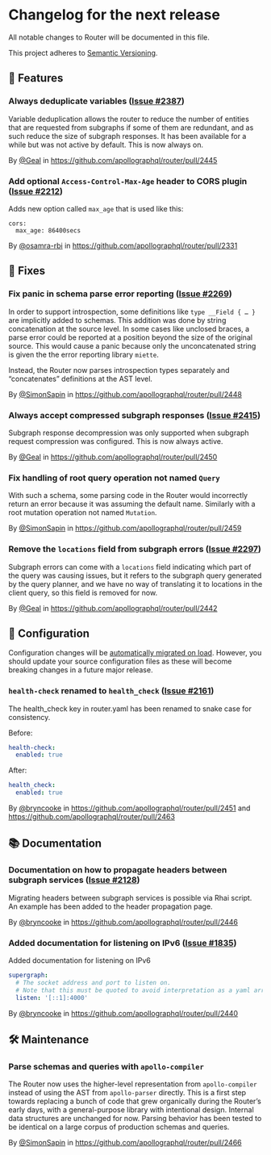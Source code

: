 # Changelog for the next release

All notable changes to Router will be documented in this file.

This project adheres to [Semantic Versioning](https://semver.org/spec/v2.0.0.html).

<!-- <KEEP> THIS IS AN SET OF TEMPLATES TO USE WHEN ADDING TO THE CHANGELOG.

## ❗ BREAKING ❗
## 🚀 Features
## 🐛 Fixes
## 📃 Configuration
Configuration changes will be [automatically migrated on load](https://www.apollographql.com/docs/router/configuration/overview#upgrading-your-router-configuration). However, you should update your source configuration files as these will become breaking changes in a future major release.
## 🛠 Maintenance
## 📚 Documentation
## 🥼 Experimental

## Example section entry format

### Headline ([Issue #ISSUE_NUMBER](https://github.com/apollographql/router/issues/ISSUE_NUMBER))

Description! And a link to a [reference](http://url)

By [@USERNAME](https://github.com/USERNAME) in https://github.com/apollographql/router/pull/PULL_NUMBER
</KEEP> -->

## 🚀 Features

### Always deduplicate variables ([Issue #2387](https://github.com/apollographql/router/issues/2387))

Variable deduplication allows the router to reduce the number of entities that are requested from subgraphs if some of them are redundant, and as such reduce the size of subgraph responses. It has been available for a while but was not active by default. This is now always on.

By [@Geal](https://github.com/geal) in https://github.com/apollographql/router/pull/2445

### Add optional `Access-Control-Max-Age` header to CORS plugin ([Issue #2212](https://github.com/apollographql/router/issues/2212))

Adds new option called `max_age` that is used like this:
```
cors:
  max_age: 86400secs
```

By [@osamra-rbi](https://github.com/osamra-rbi) in https://github.com/apollographql/router/pull/2331

## 🐛 Fixes

### Fix panic in schema parse error reporting ([Issue #2269](https://github.com/apollographql/router/issues/2269))

In order to support introspection,
some definitions like `type __Field { … }` are implicitly added to schemas.
This addition was done by string concatenation at the source level.
In some cases like unclosed braces, a parse error could be reported at a position
beyond the size of the original source.
This would cause a panic because only the unconcatenated string
is given the the error reporting library `miette`.

Instead, the Router now parses introspection types separately
and “concatenates” definitions at the AST level.

By [@SimonSapin](https://github.com/SimonSapin) in https://github.com/apollographql/router/pull/2448

### Always accept compressed subgraph responses  ([Issue #2415](https://github.com/apollographql/router/issues/2415))

Subgraph response decompression was only supported when subgraph request compression was configured. This is now always active.

By [@Geal](https://github.com/geal) in https://github.com/apollographql/router/pull/2450

### Fix handling of root query operation not named `Query`

With such a schema, some parsing code in the Router would incorrectly
return an error because it was assuming the default name.
Similarly with a root mutation operation not named `Mutation`.

By [@SimonSapin](https://github.com/SimonSapin) in https://github.com/apollographql/router/pull/2459

### Remove the `locations` field from subgraph errors ([Issue #2297](https://github.com/apollographql/router/issues/2297))

Subgraph errors can come with a `locations` field indicating which part of the query was causing issues, but it refers to the subgraph query generated by the query planner, and we have no way of translating it to locations in the client query, so this field is removed for now.

By [@Geal](https://github.com/geal) in https://github.com/apollographql/router/pull/2442

## 📃 Configuration

Configuration changes will be [automatically migrated on load](https://www.apollographql.com/docs/router/configuration/overview#upgrading-your-router-configuration). However, you should update your source configuration files as these will become breaking changes in a future major release.

### `health-check` renamed to `health_check` ([Issue #2161](https://github.com/apollographql/router/issues/2161))

The health_check key in router.yaml has been renamed to snake case for consistency. 

Before:
```yaml
health-check:
  enabled: true
```

After:
```yaml
health_check:
  enabled: true
```

By [@bryncooke](https://github.com/bryncooke) in https://github.com/apollographql/router/pull/2451 and https://github.com/apollographql/router/pull/2463


## 📚 Documentation

### Documentation on how to propagate headers between subgraph services ([Issue #2128](https://github.com/apollographql/router/issues/2128))

Migrating headers between subgraph services is possible via Rhai script. An example has been added to the header propagation page.

By [@bryncooke](https://github.com/bryncooke) in https://github.com/apollographql/router/pull/2446

### Added documentation for listening on IPv6 ([Issue #1835](https://github.com/apollographql/router/issues/1835))

Added documentation for listening on IPv6
```yaml
supergraph:
  # The socket address and port to listen on. 
  # Note that this must be quoted to avoid interpretation as a yaml array.
  listen: '[::1]:4000'
```

By [@bryncooke](https://github.com/bryncooke) in https://github.com/apollographql/router/pull/2440

## 🛠 Maintenance

### Parse schemas and queries with `apollo-compiler`

The Router now uses the higher-level representation from `apollo-compiler`
instead of using the AST from `apollo-parser` directly.
This is a first step towards replacing a bunch of code that grew organically
during the Router’s early days, with a general-purpose library with intentional design.
Internal data structures are unchanged for now.
Parsing behavior has been tested to be identical on a large corpus
of production schemas and queries.

By [@SimonSapin](https://github.com/SimonSapin) in https://github.com/apollographql/router/pull/2466